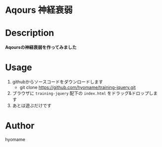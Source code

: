# Aqours 神経衰弱

# Description

**Aqoursの神経衰弱を作ってみました**

# Usage

1. githubからソースコードをダウンロードします
    - git clone https://github.com/hyomame/training-jquery.git
1. ブラウザに `training-jquery` 配下の `index.html` をドラッグ&ドロップします 
1. あとは遊ぶだけです

# Author

hyomame